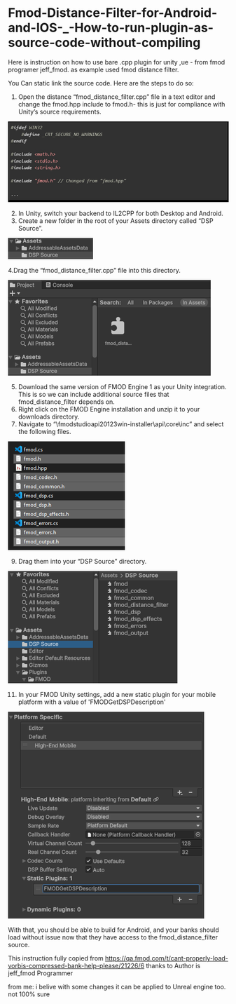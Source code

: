 # Fmod-Distance-Filter-for-Android-and-IOS-_-How-to-run-plugin-as-source-code-without-compiling
Here is instruction on how to use bare .cpp plugin for unity ,ue - from fmod programer jeff_fmod. as example used fmod distance filter.

You Can static link the source code. Here are the steps to do so:
1. Open the distance “fmod_distance_filter.cpp” file in a text editor and change the fmod.hpp include to fmod.h- this is just for compliance with Unity’s source requirements.

![](Image/11.jpg)

2. In Unity, switch your backend to IL2CPP for both Desktop and Android.
3. Create a new folder in the root of your Assets directory called “DSP Source”.
 
![](Image/333.png)

4.Drag the “fmod_distance_filter.cpp” file into this directory.

![](Image/777.png)

5. Download the same version of FMOD Engine 1 as your Unity integration. This is so we can include additional source files that fmod_distance_filter depends on.
6. Right click on the FMOD Engine installation and unzip it to your downloads directory.
7. Navigate to “\fmodstudioapi20123win-installer\api\core\inc” and select the following files.

![](Image/222.png)

9. Drag them into your “DSP Source” directory.

![](Image/111.png)

11. In your FMOD Unity settings, add a new static plugin for your mobile platform with a value of 'FMODGetDSPDescription'

![](Image/444.png)

With that, you should be able to build for Android, and your banks should load without issue now that they have access to the fmod_distance_filter source.

This instruction fully copied from https://qa.fmod.com/t/cant-properly-load-vorbis-compressed-bank-help-please/21226/6
thanks to Author is jeff_fmod Programmer

from me: i belive with some changes it can be applied to Unreal engine too. not 100% sure
